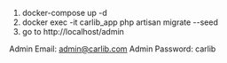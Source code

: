 1. docker-compose up -d
2. docker exec -it carlib_app php artisan migrate --seed
3. go to http://localhost/admin


Admin Email: admin@carlib.com
Admin Password: carlib
